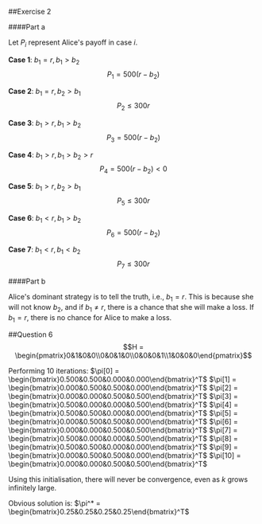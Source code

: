 ##Exercise 2

####Part a

Let $P_i$ represent Alice's payoff in case $i$.

**Case 1**: $b_1 = r, b_1 > b_2$
$$P_1 = 500(r - b_2)$$

**Case 2**: $b_1 = r, b_2 > b_1$
$$P_2 ≤ 300r$$

**Case 3**: $b_1 > r, b_1 > b_2$
$$P_3 = 500(r - b_2)$$

**Case 4**: $b_1 > r, b_1 > b_2 > r$
$$P_4 = 500(r - b_2) < 0$$

**Case 5**: $b_1 > r, b_2 > b_1$
$$P_5 ≤ 300r$$

**Case 6**: $b_1 < r, b_1 > b_2$
$$P_6 = 500(r - b_2)$$

**Case 7**: $b_1 < r, b_1 < b_2$
$$P_7 ≤ 300r$$

####Part b

Alice's dominant strategy is to tell the truth, i.e., $b_1 = r$. This is because she will not know $b_2$, and if $b_1 ≠ r$, there is a chance that she will make a loss. If $b_1 = r$, there is no chance for Alice to make a loss.

##Question 6
$$H =
\begin{pmatrix}0&1&0&0\\0&0&1&0\\0&0&0&1\\1&0&0&0\end{pmatrix}$$

Performing 10 iterations:
$\pi[0] = \begin{bmatrix}0.500&0.500&0.000&0.000\end{bmatrix}^T$
$\pi[1] = \begin{bmatrix}0.000&0.500&0.500&0.000\end{bmatrix}^T$
$\pi[2] = \begin{bmatrix}0.000&0.000&0.500&0.500\end{bmatrix}^T$
$\pi[3] = \begin{bmatrix}0.500&0.000&0.000&0.500\end{bmatrix}^T$
$\pi[4] = \begin{bmatrix}0.500&0.500&0.000&0.000\end{bmatrix}^T$
$\pi[5] = \begin{bmatrix}0.000&0.500&0.500&0.000\end{bmatrix}^T$
$\pi[6] = \begin{bmatrix}0.000&0.000&0.500&0.500\end{bmatrix}^T$
$\pi[7] = \begin{bmatrix}0.500&0.000&0.000&0.500\end{bmatrix}^T$
$\pi[8] = \begin{bmatrix}0.500&0.500&0.000&0.000\end{bmatrix}^T$
$\pi[9] = \begin{bmatrix}0.000&0.500&0.500&0.000\end{bmatrix}^T$
$\pi[10] = \begin{bmatrix}0.000&0.000&0.500&0.500\end{bmatrix}^T$

Using this initialisation, there will never be convergence, even as $k$ grows infinitely large.

Obvious solution is:
$\pi^* = \begin{bmatrix}0.25&0.25&0.25&0.25\end{bmatrix}^T$
